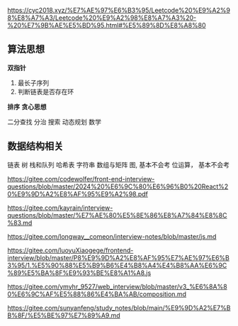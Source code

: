 https://cyc2018.xyz/%E7%AE%97%E6%B3%95/Leetcode%20%E9%A2%98%E8%A7%A3/Leetcode%20%E9%A2%98%E8%A7%A3%20-%20%E7%9B%AE%E5%BD%95.html#%E5%89%8D%E8%A8%80

## 算法思想

**双指针**
1. 最长子序列
2. 判断链表是否存在环

**排序**
**贪心思想**

二分查找
分治
搜索
动态规划
数学

## 数据结构相关

链表
树
栈和队列
哈希表
字符串
数组与矩阵
图, 基本不会考
位运算， 基本不会考



https://gitee.com/codewolfer/front-end-interview-questions/blob/master/2024%20%E6%9C%80%E6%96%B0%20React%20%E9%9D%A2%E8%AF%95%E9%A2%98.pdf


https://gitee.com/kayrain/interview-questions/blob/master/%E7%AE%80%E5%8E%86%E8%A7%84%E8%8C%83.md

https://gitee.com/longway__comeon/interview-notes/blob/master/js.md

https://gitee.com/luoyuXiaogege/frontend-interview/blob/master/P8%E9%9D%A2%E8%AF%95%E7%AE%97%E6%B3%95/1.%E5%90%88%E5%B9%B6%E4%B8%A4%E4%B8%AA%E6%9C%89%E5%BA%8F%E9%93%BE%E8%A1%A8.js

https://gitee.com/ymyhr_9527/web_interview/blob/master/v3_%E6%8A%80%E6%9C%AF%E5%88%86%E4%BA%AB/composition.md

https://gitee.com/sunyanfeng/study_notes/blob/main/%E9%9D%A2%E7%BB%8F/%E5%BE%97%E7%89%A9.md
